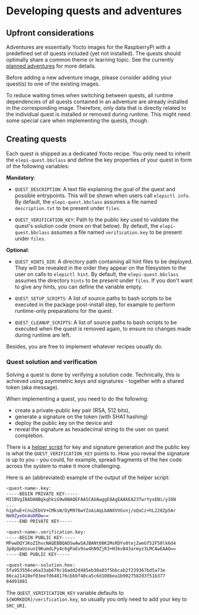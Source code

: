# Developing quests and adventures

## Upfront considerations

Adventures are essentially Yocto images for the RaspberryPi with a predefined
set of quests included (yet not installed). The quests should optimally share
a common theme or learning topic. See the currently [planned adventures](planned-adventures.md)
for more details.

Before adding a new adventure image, please consider adding your quest(s)
to one of the existing images.

To reduce waiting times when switching between quests, all runtime dependencies
of all quests contained in an adventure are already installed in the corresponding
image. Therefore, only data that is directly related to the individual quest is
installed or removed during runtime. This might need some special care when implementing
the quests, though.

## Creating quests

Each quest is shipped as a dedicated Yocto recipe. You only need to inherit the
`elepi-quest.bbclass` and define the key properties of your quest in form of the
following variables:

**Mandatory**:

- `QUEST_DESCRIPTION`: A text file explaining the goal of the quest and possible
  entrypoints. This will be shown when users call `elepictl info`. By default,
  the `elepi-quest.bbclass` assumes a file named `description.txt` to be present
  under `files`.

- `QUEST_VERIFICATION_KEY`: Path to the public key used to validate the quest's
  solution code (more on that below). By default, the `elepi-quest.bbclass` assumes
  a file named `verification.key` to be present under `files`. 

**Optional**:
- `QUEST_HINTS_DIR`: A directory path containing all hint files to be deployed.
  They will be revealed in the order they appear on the filesystem to the user
  on calls to `elepictl hint`. By default, the `elepi-quest.bbclass` assumes the
  directory `hints` to be present under `files`. If you don't want to give any hints,
  you can define the variable empty.

- `QUEST_SETUP_SCRIPTS`: A list of source paths to bash scripts to be executed in
  the package post-install step, for example to perform runtime-only preparations
  for the quest.

- `QUEST_CLEANUP_SCRIPTS`: A list of source paths to bash scripts to be executed 
  when the quest is removed again, to ensure no changes made during runtime are left.

Besides, you are free to implement whatever recipes usually do.

### Quest solution and verification

Solving a quest is done by verifying a solution code. Technically, this is achieved
using asymmetric keys and signatures - together with a shared token (aka message).

When implementing a quest, you need to do the following:

- create a private-public key pair (RSA, 512 bits),
- generate a signature on the token (with SHA1 hashing)
- deploy the public key on the device and 
- reveal the signature as hexadecimal string to the user on quest completion.

There is a [helper script](../tools/development/generate-quest-keys.sh) for key
and signature generation and the public key is what the `QUEST_VERIFICATION_KEY`
points to. How you reveal the signature is up to you - you could, for example,
spread fragments of the hex code across the system to make it more challenging.

Here is an (abbreviated) example of the output of the helper script:

```bash
<quest-name>.key:
-----BEGIN PRIVATE KEY-----
MIIBVgIBADANBgkqhkiG9w0BAQEFAASCAUAwggE8AgEAAkEA23TwrYyxENi/y16N
...
h1phuE+Cnu2EbVV+CMksW/DyM976wYZxAiAqLbANXVVGvnj/oQxCz+hL228Zp5Ar
Nm9ZyeGn4oDRDw==
-----END PRIVATE KEY-----

<quest-name>.verification.key:
-----BEGIN PUBLIC KEY-----
MFwwDQYJKoZIhvcNAQEBBQADSwAwSAJBANt08K2MsRDYv8tejZweGf52F58lk6d4
3p8pOaUzounI9KumdLPy4c6gPaEv9sw4hN9ZjR3+H3kvB43armyz3LMCAwEAAQ==
-----END PUBLIC KEY-----

<quest-name>-solution.hex:
5fa953556ca6a33ab679c16add2d485eb30a03f5bbcab2f239367bd5a73e
86ca21410ef03ee7d648176cbbbf48ca5c6d108bea1b9027582d3f51b377
84d91881
```

The `QUEST_VERIFICATION_KEY` variable defaults to `${WORKDIR}/verification.key`,
so usually you only need to add your key to `SRC_URI`.